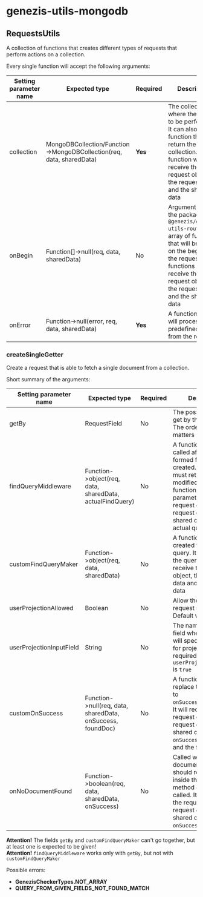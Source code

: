 # genezis-utils-mongodb

## RequestsUtils

A collection of functions that creates different types of requests that perform actions on a collection.

Every single function will accept the following arguments:

| Setting parameter name | Expected type | Required | Description |
|---|---|---|---|
| collection | MongoDBCollection/Function->MongoDBCollection(req, data, sharedData) | **Yes** | The collection where the actions to be performed. It can also be a function that will return the collection. The function will receive the request object, the request data and the shared data |
| onBegin | Function[]->null(req, data, sharedData) | No | Argument from the package `@genezis/genezis-utils-router`. An array of functions that will be called on the begging of the request. The functions will receive the request object, the request data and the shared data |
| onError | Function->null(error, req, data, sharedData) | **Yes** | A function that will process the predefined errors from the request

### createSingleGetter

Create a request that is able to fetch a single document from a collection.

Short summary of the arguments:

| Setting parameter name | Expected type | Required | Description |
|---|---|---|---|
| getBy | RequestField | No | The possible fields to get by the document. The order of them matters |
| findQueryMiddleware | Function->object(req, data, sharedData, actualFindQuery) | No | A function that will be called after the query formed from `getBy` is created. The function must return the modified query. The function get as parameters the request object, the request data, the shared data and the actual query |
| customFindQueryMaker | Function->object(req, data, sharedData) | No | A function that created the find one query. It must return the query. It will receive the request object, the request data and the shared data |
| userProjectionAllowed | Boolean | No | Allow the user to request specific fields. Default value is `false` |
| userProjectionInputField | String | No | The name of the input field where the user will specify the fields for projection. It is required if `userProjectionAllowed` is `true`
| customOnSuccess | Function->null(req, data, sharedData, onSuccess, foundDoc) | No | A function that will replace the actual call to `onSuccess(foundDoc)`. It will receive the request object, the request data, the shared data, the `onSuccess` function and the found doc
| onNoDocumentFound | Function->boolean(req, data, sharedData, onSuccess) | No | Called when no document found. It should return `true` if inside the function the method `onSuccess` is called. It will receive the request object, the request data, the shared data and the `onSuccess` function.

**Attention!** The fields `getBy` and `customFindQueryMaker` can't go together, but at least one is expected to be given!  
**Attention!** `findQueryMiddleware` works only with `getBy`, but not with `customFindQueryMaker`

Possible errors:

- **GenezisCheckerTypes.NOT_ARRAY**
- **QUERY_FROM_GIVEN_FIELDS_NOT_FOUND_MATCH**
